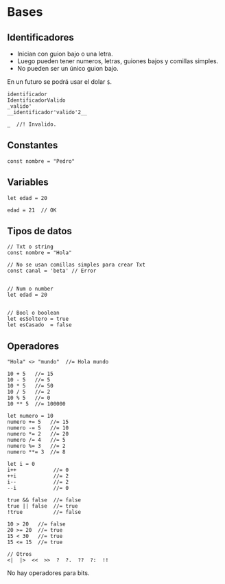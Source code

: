 # Bases

## Identificadores

- Inician con guion bajo o una letra.
- Luego pueden tener numeros, letras, guiones bajos y comillas simples.
- No pueden ser un único guion bajo.

En un futuro se podrá usar el dolar `$`.

```
identificador
IdentificadorValido
_valido'
__identificador'valido'2__

_  //! Invalido.
```

## Constantes

```
const nombre = "Pedro"
```


## Variables

```
let edad = 20

edad = 21  // OK
```

## Tipos de datos

```
// Txt o string
const nombre = "Hola"

// No se usan comillas simples para crear Txt
const canal = 'beta' // Error


// Num o number
let edad = 20


// Bool o boolean
let esSoltero = true
let esCasado  = false
```

## Operadores

```
"Hola" <> "mundo"  //= Hola mundo

10 + 5   //= 15
10 - 5   //= 5
10 * 5   //= 50
10 / 5   //= 2
10 % 5   //= 0
10 ** 5  //= 100000

let numero = 10
numero += 5   //= 15
numero -= 5   //= 10
numero *= 2   //= 20
numero /= 4   //= 5
numero %= 3   //= 2
numero **= 3  //= 8

let i = 0
i++            //= 0
++i            //= 2
i--            //= 2
--i            //= 0

true && false  //= false
true || false  //= true
!true          //= false

10 > 20   //= false
20 >= 20  //= true
15 < 30   //= true
15 <= 15  //= true

// Otros
<|  |>  <<  >>  ?  ?.  ??  ?:  !!
```

No hay operadores para bits.

